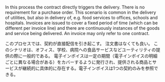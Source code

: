 In this process the contract directly triggers the delivery. There is no requirement for a purchase order. This scenario is common in the delivery of utilities, but also in delivery of, e.g. food services to offices, schools and hospitals. Invoices are issued to cover a fixed period of time (which can be different per invoice line) and there are continuously instances of the goods and service being delivered. An invoice may only refer to one contract.  

このプロセスでは、契約が直接配信を引き起こす。 注文書はなくても良い。 このシナリオは、オフィス、学校、病院への食品サービスなどユーティリティの提供の際に一般的である。 電子インボイスは一定の期間（電子インボイスの明細ごとに異なる場合がある）をカバーするように発行され、提供される商品とサービスが継続的に具体的に存在する。電子インボイスは1つの契約のみを参照できる。  
